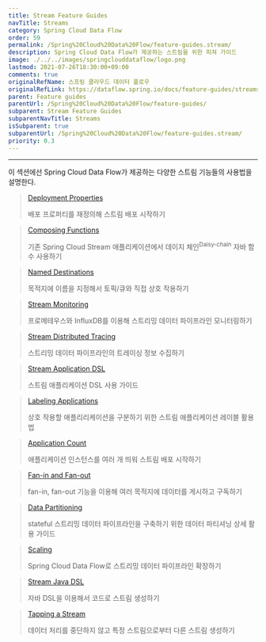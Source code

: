 ```yaml
---
title: Stream Feature Guides
navTitle: Streams
category: Spring Cloud Data Flow
order: 59
permalink: /Spring%20Cloud%20Data%20Flow/feature-guides.stream/
description: Spring Cloud Data Flow가 제공하는 스트림을 위한 피쳐 가이드
image: ./../../images/springclouddataflow/logo.png
lastmod: 2021-07-26T18:30:00+09:00
comments: true
originalRefName: 스프링 클라우드 데이터 플로우
originalRefLink: https://dataflow.spring.io/docs/feature-guides/streams/
parent: Feature guides
parentUrl: /Spring%20Cloud%20Data%20Flow/feature-guides/
subparent: Stream Feature Guides
subparentNavTitle: Streams
isSubparent: true
subparentUrl: /Spring%20Cloud%20Data%20Flow/feature-guides.stream/
priority: 0.3
---
```


---

이 섹션에선 Spring Cloud Data Flow가 제공하는 다양한 스트림 기능들의 사용법을 설명한다.

> [Deployment Properties](../feature-guides.stream.deployment-properties)
>
> 배포 프로퍼티를 재정의해 스트림 배포 시작하기

> [Composing Functions](../feature-guides.stream.function-composition)
>
> 기존 Spring Cloud Stream 애플리케이션에서 데이지 체인<sup>Daisy-chain</sup> 자바 함수 사용하기

> [Named Destinations](../feature-guides.stream.named-destinations)
>
> 목적지에 이름을 지정해서 토픽/큐와 직접 상호 작용하기

> [Stream Monitoring](../feature-guides.stream.monitoring)
>
> 프로메테우스와 InfluxDB를 이용해 스트리밍 데이터 파이프라인 모니터링하기

> [Stream Distributed Tracing](../feature-guides.stream.tracing)
>
> 스트리밍 데이터 파이프라인의 트레이싱 정보 수집하기

> [Stream Application DSL](../feature-guides.stream.stream-application-dsl)
>
> 스트림 애플리케이션 DSL 사용 가이드

> [Labeling Applications](../feature-guides.stream.labels)
>
> 상호 작용할 애플리리케이션을 구분하기 위한 스트림 애플리케이션 레이블 활용법

> [Application Count](../feature-guides.stream.application-count)
>
> 애플리케이션 인스턴스를 여러 개 띄워 스트림 배포 시작하기

> [Fan-in and Fan-out](../feature-guides.stream.fanin-fanout)
>
> fan-in, fan-out 기능을 이용해 여러 목적지에 데이터를 게시하고 구독하기

> [Data Partitioning](../feature-guides.stream.partitioning)
>
> stateful 스트리밍 데이터 파이프라인을 구축하기 위한 데이터 파티셔닝 상세 활용 가이드

> [Scaling](../feature-guides.stream.scaling)
>
> Spring Cloud Data Flow로 스트리밍 데이터 파이프라인 확장하기

> [Stream Java DSL](../feature-guides.stream.java-dsl)
>
> 자바 DSL을 이용해서 코드로 스트림 생성하기

> [Tapping a Stream](../feature-guides.stream.taps)
>
> 데이터 처리를 중단하지 않고 특정 스트림으로부터 다른 스트림 생성하기
